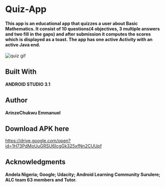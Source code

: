 
# Quiz-App

#### This app is an educational app that quizzes a user about Basic Mathematics. It consist of 10 questions(4 objectives, 3 multiple answers and two fill in the gaps) and after submission it computes the scores which is displayed as a toast. The app has one active Activity with an active Java end.
![quiz gif](https://user-images.githubusercontent.com/38760901/42125562-67bd1f20-7c71-11e8-922e-815333751de2.gif)

## Built With
#### ANDROID STUDIO 3.1


## Author
#### ArinzeChukwu Emmanuel
## Download APK here
https://drive.google.com/open?id=1H73PdMoUuGRSU6IcgGk325xfNn2CUUpf

## Acknowledgments
#### Andela Nigeria; Google; Udacity; Android Learning Community Surulere; ALC team 63 members and Tutor.
